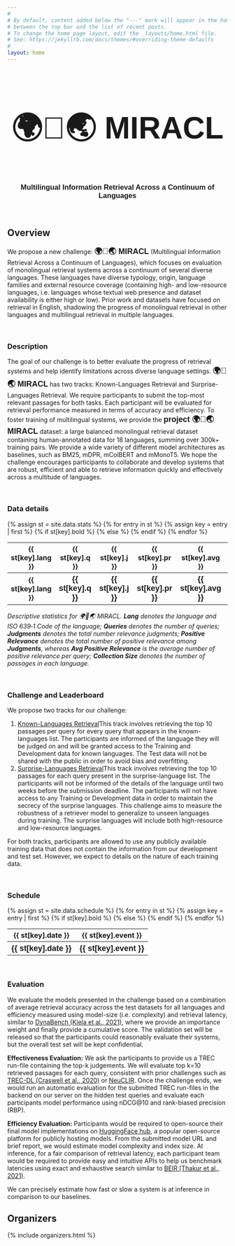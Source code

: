 ```yaml
---
#
# By default, content added below the "---" mark will appear in the home page
# between the top bar and the list of recent posts.
# To change the home page layout, edit the _layouts/home.html file.
# See: https://jekyllrb.com/docs/themes/#overriding-theme-defaults
#
layout: home
---
```

<div style="font-family: 'Source Sans Pro', sans-serif; background: url('/images/banner_no_text.png') no-repeat; background-size: cover; user-select: none;">
    <center>
        <h2 style="font-size: 70px" class="blackpar_title" ><!-- <img class="column" width="9%" src="/images/raising_hands.PNG"> --> 🌍🙌🌏 MIRACL </h2>
        <h3 class="blackpar_title">Multilingual Information Retrieval Across a Continuum of Languages</h3>
    </center>
</div>
<br>
<h2 class="blackpar_title" id="overview">Overview</h2>
<p>
We propose a new challenge: <b style="font-family: 'Source Sans Pro', sans-serif; font-size: 18px"> 🌍🙌🌏 MIRACL</b> (Multilingual Information Retrieval Across a Continuum of Languages), which focuses on evaluation of monolingual retrieval systems across a continuum of several diverse languages. These languages have diverse typology, origin, language families and external resource coverage (containing high- and low-resource languages, i.e. languages whose textual web presence and dataset availability is either high or low). 
Prior work and datasets have focused on retrieval in English, shadowing the progress of monolingual retrieval in other languages and multilingual retrieval in multiple languages. 
</p>
<br>
<h3 class="blackpar_title" id="description">Description</h3>
<p>
The goal of our challenge is to better evaluate the progress of retrieval systems and help identify limitations across diverse language settings. 
<b style="font-family: 'Source Sans Pro', sans-serif; font-size: 18px"> 🌍🙌🌏 MIRACL</b> has two tracks: Known-Languages Retrieval and Surprise-Languages Retrieval. We require participants to submit the top-most relevant passages for both tasks. Each participant will be evaluated for retrieval performance measured in terms of accuracy and efficiency. 
To foster training of multilingual systems, we provide the <b style="font-family: 'Source Sans Pro', sans-serif; font-size: 18px">project 🌍🙌🌏 MIRACL</b> dataset: a large balanced monolingual retrieval dataset containing human-annotated data for 18 languages, summing over 300k+ training pairs.
We provide a wide variety of different model architectures as baselines, such as BM25, mDPR, mColBERT and mMonoT5. We hope the challenge encourages participants to collaborate and develop systems that are robust, efficient and able to retrieve
information quickly and effectively across a multitude of languages.
</p>
<br/>
<h3 class="blackpar_title" id="data">Data details</h3>
<table>
  {% assign st = site.data.stats %}
          {% for entry in st %}
              {% assign key = entry | first %}
              {% if st[key].bold %}
                <tr>
                  <th><b>{{ st[key].lang }}</b></th>
                  <th><b>{{ st[key].q }}</b></th>
                  <th><b>{{ st[key].j }}</b></th>
                  <th><b>{{ st[key].pr }}</b></th>
                  <th><b>{{ st[key].avg }}</b></th>
                  <th><b>{{ st[key].size }}</b></th>
                </tr>
              {% else %}
                <tr>
                  <th><b>{{ st[key].lang }}</b></th>
                  <th style="font-family: 'Source Sans Pro', sans-serif; font-size: 18px">{{ st[key].q }}</th>
                  <th style="font-family: 'Source Sans Pro', sans-serif; font-size: 18px">{{ st[key].j }}</th>
                  <th style="font-family: 'Source Sans Pro', sans-serif; font-size: 18px">{{ st[key].pr }}</th>
                  <th style="font-family: 'Source Sans Pro', sans-serif; font-size: 18px">{{ st[key].avg }}</th>
                  <th style="font-family: 'Source Sans Pro', sans-serif; font-size: 18px">{{ st[key].size }}</th>
                </tr>
              {% endif %}
          {% endfor %}
</table>
<p><i>
	Descriptive statistics for 🌍🙌🌏 MIRACL. <b>Lang</b> denotes the language and ISO 639‑1 Code of the language; <b>Queries</b> denotes the number of queries; <b>Judgments</b> denotes the total number relevance judgments; <b>Positive Relevance</b> denotes the total number of positive relevance among <b>Judgments</b>, whereas <b>Avg Positive Relevance</b> is the average number of positive relevance per query; <b>Collection Size</b> denotes the number of passages in each language.
</i></p>
<br/>
<h3 class="blackpar_title" id="leaderboard">Challenge and Leaderboard</h3>
<p>
We propose two tracks for our challenge: <ol>
    <li> <a class="nav-link " aria-current="page" href="https://eval.ai/" target="_blank">Known-Languages Retrieval</a>This track involves retrieving the top 10 passages per query for every query that appears in the known-languages list. The participants are informed of the language they will be judged on and will be granted access to the Training and Development data for known languages. The Test data will not be shared with the public in order to avoid bias and overfitting.</li> 
    <li> <a class="nav-link " aria-current="page" href="https://eval.ai/" target="_blank">Surprise-Languages Retrieval</a>This track involves retrieving the top 10 passages for each query present in the surprise-language list. The participants will not be informed of the details of the language until two weeks before the submission deadline. The participants will not have access to any Training or Development data in order to maintain the secrecy of the surprise languages. This challenge aims to measure the robustness of a retriever model to generalize to unseen languages during training. The surprise languages will include both high-resource and low-resource languages.</li>
</ol>
</p>
<p>
For both tracks, participants are allowed to use any publicly available training data that does not contain the information from our development and test set. However, we expect to details on the nature of each training data.
</p>
<br>
<h3 class="blackpar_title" id="schedule">Schedule</h3>
<table>
  {% assign st = site.data.schedule %}
          {% for entry in st %}
              {% assign key = entry | first %}
              {% if st[key].bold %}
                <tr>
                  <th><b>{{ st[key].date }}</b></th>
                  <th><b>{{ st[key].event }}</b></th>
                </tr>
              {% else %}
                <tr>
                  <th style="font-family: 'Source Sans Pro', sans-serif; font-size: 18px">{{ st[key].date }}</th>
                  <th style="font-family: 'Source Sans Pro', sans-serif; font-size: 18px">{{ st[key].event }}</th>
                </tr>
              {% endif %}
          {% endfor %}
</table>
<br>
<h3 class="blackpar_title" id="evaluation">Evaluation</h3>
<p>
We evaluate the models presented in the challenge based on a combination of average retrieval accuracy across the test datasets for all languages and efficiency measured using model-size (i.e. complexity) and retrieval latency, similar to <a href="https://arxiv.org/abs/2104.14337">DynaBench (Kiela et al., 2021)</a>, where we provide an importance weight and finally provide a cumulative score. The validation set will be released so that the participants could reasonably evaluate their systems, but the overall test set will be kept confidential.
</p>
<p>
<b>Effectiveness Evaluation:</b>
We ask the participants to provide us a TREC run-file containing the top-k judgements. We will evaluate top k=10 retrieved passages for each query, consistent with prior challenges such as <a href="https://dl.acm.org/doi/abs/10.1145/3404835.3463249"> TREC-DL (Craswell et al., 2020)</a> or <a href="https://neuclir.github.io/">NeuCLIR</a>. Once the challenge ends, we would run an automatic evaluation for the submitted TREC run-files in the backend on our server on the hidden test queries and evaluate each participants model performance using nDCG@10 and rank-biased precision (RBP).
</p>
<p>
<b>Efficiency Evaluation:</b> Participants would be required to open-source their final model implementations on <a href="https://huggingface.co/">HuggingFace hub</a>, a popular open-source platform for publicly hosting models. From the submitted model URL and brief report, we would estimate model complexity and index size. At inference, for a fair comparison of retrieval latency, each participant team would be required to provide easy and intuitive APIs to help us benchmark latencies using exact and exhaustive search similar to <a href="https://arxiv.org/abs/2104.08663">BEIR (Thakur et al., 2021)</a>. 
</p>
<p>
We can precisely estimate how fast or slow a system is at inference in comparison to our baselines.
</p>
<h2 class="blackpar_title" id="organizers">Organizers</h2>
<div class="row_perso">
    <p>
        {% include organizers.html %}
    </p>
</div>
